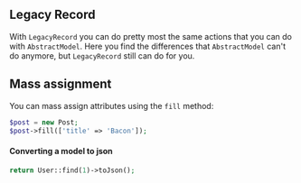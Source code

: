 ## Legacy Record

With `LegacyRecord` you can do pretty most the same actions that you can do with `AbstractModel`.
Here you find the differences that `AbstractModel` can't do anymore, but `LegacyRecord` still can do for you.

## Mass assignment

You can mass assign attributes using the `fill` method:

```php
$post = new Post;
$post->fill(['title' => 'Bacon']);
```

#### Converting a model to json

```php
return User::find(1)->toJson();
```
